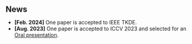 <h1 id="news"></h1>

<h2 style="margin: 60px 0px 10px;">News</h2>

<ul>
<li><strong>[Feb. 2024]</strong> One paper is accepted to IEEE TKDE.</li>
<li><strong>[Aug. 2023]</strong> One paper is accepted to ICCV 2023 and selected for an <a href="https://iccv2023.thecvf.com/main.conference.program-107.php#friday.6th.09.00.am.10.30.am.orals">Oral presentation</a>.</li>
</ul>
